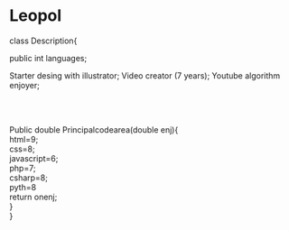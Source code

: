 # Leopol

class Description{

public int languages;

<head>
Starter desing with illustrator;
Video creator (7 years);
Youtube algorithm enjoyer;
</head>

<br><br>

Public double Principalcodearea(double enj){
<br>
html=9;<br>
css=8;<br>
javascript=6;<br>
php=7;<br>
csharp=8;<br>
pyth=8<br>
return onenj;<br>
}<br>
}

